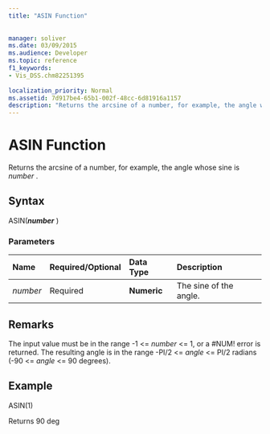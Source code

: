 ```yaml
---
title: "ASIN Function"
 
 
manager: soliver
ms.date: 03/09/2015
ms.audience: Developer
ms.topic: reference
f1_keywords:
- Vis_DSS.chm82251395
 
localization_priority: Normal
ms.assetid: 7d917be4-65b1-002f-48cc-6d81916a1157
description: "Returns the arcsine of a number, for example, the angle whose sine is number ."
---
```


# ASIN Function

Returns the arcsine of a number, for example, the angle whose sine is  *number*  . 
  
## Syntax

ASIN(***number*** ) 
  
### Parameters

|**Name**|**Required/Optional**|**Data Type**|**Description**|
|:-----|:-----|:-----|:-----|
| _number_ <br/> |Required  <br/> |**Numeric** <br/> |The sine of the angle.  <br/> |
   
## Remarks

The input value must be in the range -1 <=  *number*  <= 1, or a #NUM! error is returned. The resulting angle is in the range -PI/2 <=  *angle*  <= PI/2 radians (-90 <=  *angle*  <= 90 degrees). 
  
## Example

ASIN(1)
  
Returns 90 deg
  

